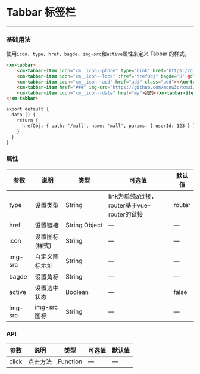 # Tabbar 标签栏
----
### 基础用法
使用```icon```、```type```、```href```、```bagde```、```img-src```和```active```属性来定义 Tabbar 的样式。
``` html
<xm-tabbar>
    <xm-tabbar-item icon="xm__icon--phone" type="link" href="https://github.com/monw3c/xmui" active>首页</xm-tabbar-item>
    <xm-tabbar-item icon="xm__icon--lock" :href="hrefObj" bagde="8" @click="routerAction">商城</xm-tabbar-item>
    <xm-tabbar-item icon="xm__icon--add" href="add" class="add"></xm-tabbar-item>
    <xm-tabbar-item href="###" img-src="https://github.com/monw3c/xmui/blob/master/static/logo.jpg?raw=true">自定义图标</xm-tabbar-item>
    <xm-tabbar-item icon="xm__icon--date" href="my">我的</xm-tabbar-item>
</xm-tabbar>

export default {
  data () {
    return {
      hrefObj: { path: '/mall', name: 'mall', params: { userId: 123 } }
    }
  }
}
```

### 属性
| 参数      | 说明    | 类型      | 可选值       | 默认值   |
|---------- |-------- |---------- |-------------  |-------- |
| type     | 设置类型   | String  |  link为单纯a链接，router基于vue-router的链接 | router  |
| href     | 设置链接   | String,Object  |  — | —   |
| icon    | 设置图标(样式)   | String  |  — |  —   |
| img-src    | 自定义图标地址   | String  |  — |  —   |
| bagde    | 设置角标   | String  |  — |  —   |
| active    | 设置选中状态   | Boolean  |  — |  false   |
| img-src    | img-src图标   | String  |  — |  —   |

### API
| 参数      | 说明    | 类型      | 可选值       | 默认值   |
|---------- |-------- |---------- |-------------  |-------- | 
| click     | 点击方法   | Function  |    — | —   |